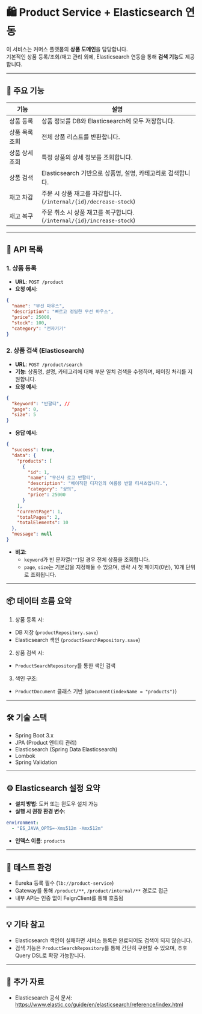 # 🛍️ Product Service + Elasticsearch 연동

이 서비스는 커머스 플랫폼의 **상품 도메인**을 담당합니다.  
기본적인 상품 등록/조회/재고 관리 외에, Elasticsearch 연동을 통해 **검색 기능**도 제공합니다.

---

## 🔧 주요 기능

| 기능               | 설명                                                              |
|--------------------|-------------------------------------------------------------------|
| 상품 등록           | 상품 정보를 DB와 Elasticsearch에 모두 저장합니다.               |
| 상품 목록 조회      | 전체 상품 리스트를 반환합니다.                                   |
| 상품 상세 조회      | 특정 상품의 상세 정보를 조회합니다.                               |
| 상품 검색           | Elasticsearch 기반으로 상품명, 설명, 카테고리로 검색합니다.     |
| 재고 차감           | 주문 시 상품 재고를 차감합니다. (`/internal/{id}/decrease-stock`) |
| 재고 복구           | 주문 취소 시 상품 재고를 복구합니다. (`/internal/{id}/increase-stock`) |

---

## 🔌 API 목록

### 1. 상품 등록

- **URL**: `POST /product`
- **요청 예시**:
```json
{
  "name": "무선 마우스",
  "description": "빠르고 정밀한 무선 마우스",
  "price": 25000,
  "stock": 100,
  "category": "전자기기"
}
```

### 2. 상품 검색 (Elasticsearch)

- **URL**: `POST /product/search`
- **기능**: 상품명, 설명, 카테고리에 대해 부분 일치 검색을 수행하며, 페이징 처리를 지원합니다.
- **요청 예시**:
```json
{
  "keyword": "반팔티", // 
  "page": 0,
  "size": 5
}
```

- **응답 예시**:
```json
{
  "success": true,
  "data": {
    "products": [
      {
        "id": 1,
        "name": "무신사 로고 반팔티",
        "description": "베이직한 디자인의 여름용 반팔 티셔츠입니다.",
        "category": "상의",
        "price": 25000
      }
    ],
    "currentPage": 1,
    "totalPages": 2,
    "totalElements": 10
  },
  "message": null
}
```

- **비고**:
    - `keyword`가 빈 문자열(`""`)일 경우 전체 상품을 조회합니다.
    - `page`, `size`는 기본값을 지정해둘 수 있으며, 생략 시 첫 페이지(0번), 10개 단위로 조회됩니다.

---

## 📦 데이터 흐름 요약

1. 상품 등록 시:
- DB 저장 (`productRepository.save`)
- Elasticsearch 색인 (`productSearchRepository.save`)
2. 상품 검색 시:
- `ProductSearchRepository`를 통한 색인 검색
3. 색인 구조:
- `ProductDocument` 클래스 기반 (`@Document(indexName = "products")`)

---

## 🛠 기술 스택

- Spring Boot 3.x
- JPA (Product 엔티티 관리)
- Elasticsearch (Spring Data Elasticsearch)
- Lombok
- Spring Validation

---

## ⚙️ Elasticsearch 설정 요약

- **설치 방법**: 도커 또는 윈도우 설치 가능
- **실행 시 권장 환경 변수**:
```yaml
environment:
  - "ES_JAVA_OPTS=-Xms512m -Xmx512m"
```
- **인덱스 이름**: `products`

---

## 🧪 테스트 환경

- Eureka 등록 필수 (`lb://product-service`)
- Gateway를 통해 `/product/**`, `/product/internal/**` 경로로 접근
- 내부 API는 인증 없이 FeignClient를 통해 호출됨

---

## 💡 기타 참고

- Elasticsearch 색인이 실패하면 서비스 등록은 완료되어도 검색이 되지 않습니다.
- 검색 기능은 `ProductSearchRepository`를 통해 간단히 구현할 수 있으며, 추후 Query DSL로 확장 가능합니다.

---

## 🔗 추가 자료

- Elasticsearch 공식 문서: https://www.elastic.co/guide/en/elasticsearch/reference/index.html